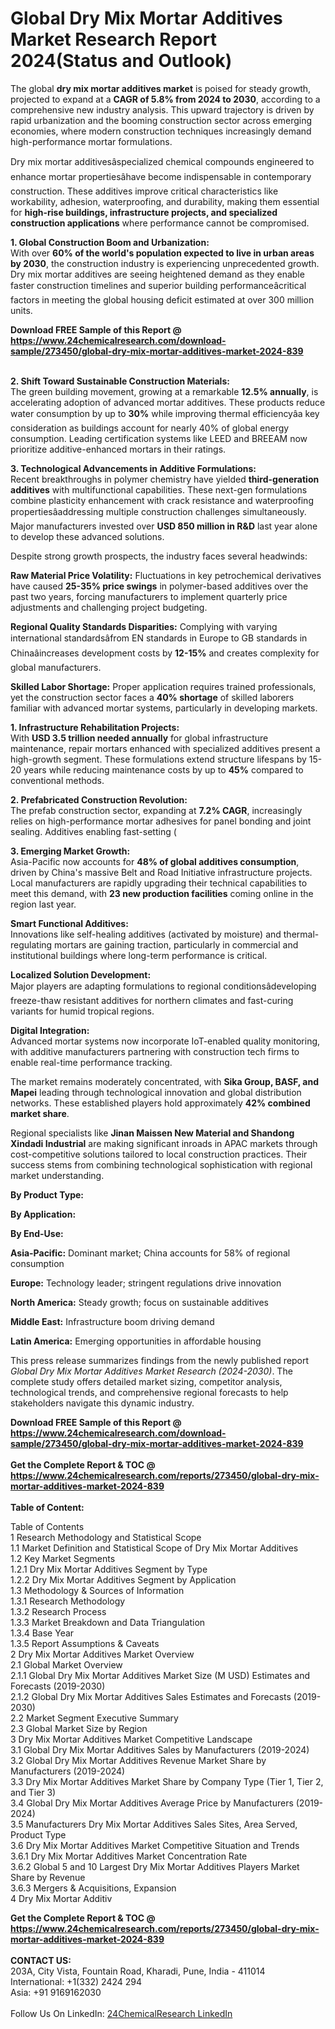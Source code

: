 <h1>Global Dry Mix Mortar Additives Market Research Report 2024(Status and Outlook)</h1><p>The global <strong>dry mix mortar additives market</strong> is poised for steady growth, projected to expand at a <strong>CAGR of 5.8% from 2024 to 2030</strong>, according to a comprehensive new industry analysis. This upward trajectory is driven by rapid urbanization and the booming construction sector across emerging economies, where modern construction techniques increasingly demand high-performance mortar formulations.</p><p>Dry mix mortar additivesâspecialized chemical compounds engineered to enhance mortar propertiesâhave become indispensable in contemporary construction. These additives improve critical characteristics like workability, adhesion, waterproofing, and durability, making them essential for <strong>high-rise buildings, infrastructure projects, and specialized construction applications</strong> where performance cannot be compromised.</p><p><strong>1. Global Construction Boom and Urbanization:</strong><br>
With over <strong>60% of the world's population expected to live in urban areas by 2030</strong>, the construction industry is experiencing unprecedented growth. Dry mix mortar additives are seeing heightened demand as they enable faster construction timelines and superior building performanceâcritical factors in meeting the global housing deficit estimated at over 300 million units.</p><div><b>Download FREE Sample of this Report @ 
            <a href="https://www.24chemicalresearch.com/download-sample/273450/global-dry-mix-mortar-additives-market-2024-839">
            https://www.24chemicalresearch.com/download-sample/273450/global-dry-mix-mortar-additives-market-2024-839</a></b></div><br><p><strong>2. Shift Toward Sustainable Construction Materials:</strong><br>
The green building movement, growing at a remarkable <strong>12.5% annually</strong>, is accelerating adoption of advanced mortar additives. These products reduce water consumption by up to <strong>30%</strong> while improving thermal efficiencyâa key consideration as buildings account for nearly 40% of global energy consumption. Leading certification systems like LEED and BREEAM now prioritize additive-enhanced mortars in their ratings.</p><p><strong>3. Technological Advancements in Additive Formulations:</strong><br>
Recent breakthroughs in polymer chemistry have yielded <strong>third-generation additives</strong> with multifunctional capabilities. These next-gen formulations combine plasticity enhancement with crack resistance and waterproofing propertiesâaddressing multiple construction challenges simultaneously. Major manufacturers invested over <strong>USD 850 million in R&amp;D</strong> last year alone to develop these advanced solutions.</p><p>Despite strong growth prospects, the industry faces several headwinds:</p><p><strong>Raw Material Price Volatility:</strong> Fluctuations in key petrochemical derivatives have caused <strong>25-35% price swings</strong> in polymer-based additives over the past two years, forcing manufacturers to implement quarterly price adjustments and challenging project budgeting.</p><p><strong>Regional Quality Standards Disparities:</strong> Complying with varying international standardsâfrom EN standards in Europe to GB standards in Chinaâincreases development costs by <strong>12-15%</strong> and creates complexity for global manufacturers.</p><p><strong>Skilled Labor Shortage:</strong> Proper application requires trained professionals, yet the construction sector faces a <strong>40% shortage</strong> of skilled laborers familiar with advanced mortar systems, particularly in developing markets.</p><p><strong>1. Infrastructure Rehabilitation Projects:</strong><br>
With <strong>USD 3.5 trillion needed annually</strong> for global infrastructure maintenance, repair mortars enhanced with specialized additives present a high-growth segment. These formulations extend structure lifespans by 15-20 years while reducing maintenance costs by up to <strong>45%</strong> compared to conventional methods.</p><p><strong>2. Prefabricated Construction Revolution:</strong><br>
The prefab construction sector, expanding at <strong>7.2% CAGR</strong>, increasingly relies on high-performance mortar adhesives for panel bonding and joint sealing. Additives enabling fast-setting (

</p><p><strong>3. Emerging Market Growth:</strong><br>
Asia-Pacific now accounts for <strong>48% of global additives consumption</strong>, driven by China's massive Belt and Road Initiative infrastructure projects. Local manufacturers are rapidly upgrading their technical capabilities to meet this demand, with <strong>23 new production facilities</strong> coming online in the region last year.</p><p><strong>Smart Functional Additives:</strong><br>
	Innovations like self-healing additives (activated by moisture) and thermal-regulating mortars are gaining traction, particularly in commercial and institutional buildings where long-term performance is critical.</p><p><strong>Localized Solution Development:</strong><br>
	Major players are adapting formulations to regional conditionsâdeveloping freeze-thaw resistant additives for northern climates and fast-curing variants for humid tropical regions.</p><p><strong>Digital Integration:</strong><br>
	Advanced mortar systems now incorporate IoT-enabled quality monitoring, with additive manufacturers partnering with construction tech firms to enable real-time performance tracking.</p><p>The market remains moderately concentrated, with <strong>Sika Group, BASF, and Mapei</strong> leading through technological innovation and global distribution networks. These established players hold approximately <strong>42% combined market share</strong>.</p><p>Regional specialists like <strong>Jinan Maissen New Material and Shandong Xindadi Industrial</strong> are making significant inroads in APAC markets through cost-competitive solutions tailored to local construction practices. Their success stems from combining technological sophistication with regional market understanding.</p><p><strong>By Product Type:</strong></p><p><strong>By Application:</strong></p><p><strong>By End-Use:</strong></p><p><strong>Asia-Pacific:</strong> Dominant market; China accounts for 58% of regional consumption</p><p><strong>Europe:</strong> Technology leader; stringent regulations drive innovation</p><p><strong>North America:</strong> Steady growth; focus on sustainable additives</p><p><strong>Middle East:</strong> Infrastructure boom driving demand</p><p><strong>Latin America:</strong> Emerging opportunities in affordable housing</p><p>This press release summarizes findings from the newly published report <em>Global Dry Mix Mortar Additives Market Research (2024-2030)</em>. The complete study offers detailed market sizing, competitor analysis, technological trends, and comprehensive regional forecasts to help stakeholders navigate this dynamic industry.</p><div><b>Download FREE Sample of this Report @ 
            <a href="https://www.24chemicalresearch.com/download-sample/273450/global-dry-mix-mortar-additives-market-2024-839">
            https://www.24chemicalresearch.com/download-sample/273450/global-dry-mix-mortar-additives-market-2024-839</a></b></div><br><div><b>Get the Complete Report & TOC @ 
            <a href="https://www.24chemicalresearch.com/reports/273450/global-dry-mix-mortar-additives-market-2024-839">
            https://www.24chemicalresearch.com/reports/273450/global-dry-mix-mortar-additives-market-2024-839</a></b></div><br>
            <b>Table of Content:</b><p>Table of Contents<br />
1 Research Methodology and Statistical Scope<br />
1.1 Market Definition and Statistical Scope of Dry Mix Mortar Additives<br />
1.2 Key Market Segments<br />
1.2.1 Dry Mix Mortar Additives Segment by Type<br />
1.2.2 Dry Mix Mortar Additives Segment by Application<br />
1.3 Methodology & Sources of Information<br />
1.3.1 Research Methodology<br />
1.3.2 Research Process<br />
1.3.3 Market Breakdown and Data Triangulation<br />
1.3.4 Base Year<br />
1.3.5 Report Assumptions & Caveats<br />
2 Dry Mix Mortar Additives Market Overview<br />
2.1 Global Market Overview<br />
2.1.1 Global Dry Mix Mortar Additives Market Size (M USD) Estimates and Forecasts (2019-2030)<br />
2.1.2 Global Dry Mix Mortar Additives Sales Estimates and Forecasts (2019-2030)<br />
2.2 Market Segment Executive Summary<br />
2.3 Global Market Size by Region<br />
3 Dry Mix Mortar Additives Market Competitive Landscape<br />
3.1 Global Dry Mix Mortar Additives Sales by Manufacturers (2019-2024)<br />
3.2 Global Dry Mix Mortar Additives Revenue Market Share by Manufacturers (2019-2024)<br />
3.3 Dry Mix Mortar Additives Market Share by Company Type (Tier 1, Tier 2, and Tier 3)<br />
3.4 Global Dry Mix Mortar Additives Average Price by Manufacturers (2019-2024)<br />
3.5 Manufacturers Dry Mix Mortar Additives Sales Sites, Area Served, Product Type<br />
3.6 Dry Mix Mortar Additives Market Competitive Situation and Trends<br />
3.6.1 Dry Mix Mortar Additives Market Concentration Rate<br />
3.6.2 Global 5 and 10 Largest Dry Mix Mortar Additives Players Market Share by Revenue<br />
3.6.3 Mergers & Acquisitions, Expansion<br />
4 Dry Mix Mortar Additiv</p><div><b>Get the Complete Report & TOC @ 
            <a href="https://www.24chemicalresearch.com/reports/273450/global-dry-mix-mortar-additives-market-2024-839">
            https://www.24chemicalresearch.com/reports/273450/global-dry-mix-mortar-additives-market-2024-839</a></b></div><br><b>CONTACT US:</b><br>
            203A, City Vista, Fountain Road, Kharadi, Pune, India - 411014<br>
            International: +1(332) 2424 294<br>
            Asia: +91 9169162030 <br><br>
            Follow Us On LinkedIn: <a href="https://www.linkedin.com/company/24chemicalresearch/">24ChemicalResearch LinkedIn</a>